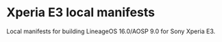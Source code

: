 # Xperia E3 local manifests
Local manifests for building LineageOS 16.0/AOSP 9.0  for Sony Xperia E3.
